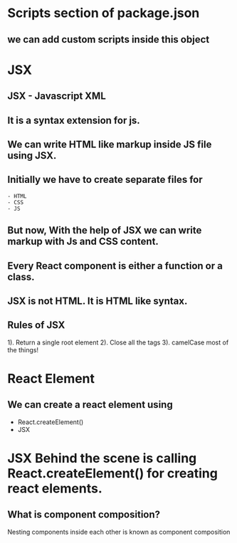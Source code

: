 # Scripts section of package.json

## we can add custom scripts inside this object

# JSX

## JSX - Javascript XML

## It is a syntax extension for js.

## We can write HTML like markup inside JS file using JSX.

## Initially we have to create separate files for

    - HTML
    - CSS
    - JS

## But now, With the help of JSX we can write markup with Js and CSS content.


## Every React component is either a function or a class.
## JSX is not HTML. It is HTML like syntax.

## Rules of JSX
  1). Return a single root element
  2). Close all the tags
  3). camelCase  most of the things! 


# React Element 
## We can create a react element using 
 - React.createElement()
 - JSX 
# JSX Behind the scene is calling React.createElement() for creating react elements.

## What is component composition?
<p> Nesting components inside each other is known as component composition </p>